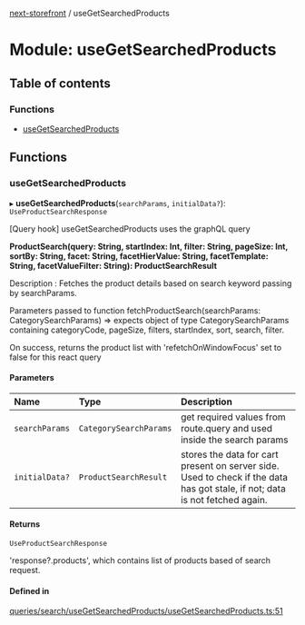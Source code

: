 [next-storefront](../README.md) / useGetSearchedProducts

# Module: useGetSearchedProducts

## Table of contents

### Functions

- [useGetSearchedProducts](useGetSearchedProducts.md#usegetsearchedproducts)

## Functions

### useGetSearchedProducts

▸ **useGetSearchedProducts**(`searchParams`, `initialData?`): `UseProductSearchResponse`

[Query hook] useGetSearchedProducts uses the graphQL query

<b>ProductSearch(query: String, startIndex: Int, filter: String, pageSize: Int, sortBy: String, facet: String, facetHierValue: String, facetTemplate: String, facetValueFilter: String): ProductSearchResult</b>

Description : Fetches the product details based on search keyword passing by searchParams.

Parameters passed to function fetchProductSearch(searchParams: CategorySearchParams) => expects object of type CategorySearchParams containing categoryCode, pageSize, filters, startIndex, sort, search, filter.

On success, returns the product list with 'refetchOnWindowFocus' set to false for this react query

#### Parameters

| Name | Type | Description |
| :------ | :------ | :------ |
| `searchParams` | `CategorySearchParams` | get required values from route.query and used inside the search params |
| `initialData?` | `ProductSearchResult` | stores the data for cart present on server side. Used to check if the data has got stale, if not; data is not fetched again. |

#### Returns

`UseProductSearchResponse`

'response?.products', which contains list of products based of search request.

#### Defined in

[queries/search/useGetSearchedProducts/useGetSearchedProducts.ts:51](https://github.com/KiboSoftware/nextjs-storefront/blob/474c22ea/hooks/queries/search/useGetSearchedProducts/useGetSearchedProducts.ts#L51)

